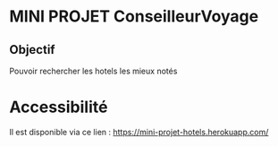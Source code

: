 # MINI PROJET ConseilleurVoyage

## Objectif 

Pouvoir rechercher les hotels les mieux notés

# Accessibilité

Il est disponible via ce lien : https://mini-projet-hotels.herokuapp.com/